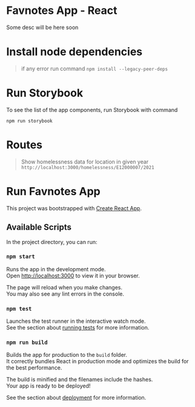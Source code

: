 # Favnotes App - React

Some desc will be here soon

# Install node dependencies

> if any error run command `npm install --legacy-peer-deps`

# Run Storybook

To see the list of the app components, run Storybook with command

`npm run storybook`

# Routes

> Show homelessness data for location in given year
> `http://localhost:3000/homelessness/E12000007/2021`

# Run Favnotes App

This project was bootstrapped with [Create React App](https://github.com/facebook/create-react-app).

## Available Scripts

In the project directory, you can run:

### `npm start`

Runs the app in the development mode.\
Open [http://localhost:3000](http://localhost:3000) to view it in your browser.

The page will reload when you make changes.\
You may also see any lint errors in the console.

### `npm test`

Launches the test runner in the interactive watch mode.\
See the section about [running tests](https://facebook.github.io/create-react-app/docs/running-tests) for more information.

### `npm run build`

Builds the app for production to the `build` folder.\
It correctly bundles React in production mode and optimizes the build for the best performance.

The build is minified and the filenames include the hashes.\
Your app is ready to be deployed!

See the section about [deployment](https://facebook.github.io/create-react-app/docs/deployment) for more information.
